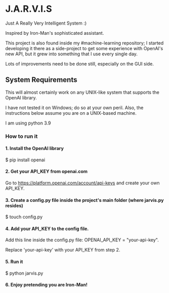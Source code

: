 # J.A.R.V.I.S

Just A Really Very Intelligent System :)

Inspired by Iron-Man's sophisticated assistant.

This project is also found inside my #machine-learning repository; I started developing it there as a side-project to get some experience with OpenAI's new API, but it grew into something that I use every single day.

Lots of improvements need to be done still, especially on the GUI side.

## System Requirements

This will almost certainly work on any UNIX-like system that supports the OpenAI library.

I have not tested it on Windows; do so at your own peril. Also, the instructions below assume you are on a UNIX-based machine.

I am using python 3.9


### How to run it

#### 1. Install the OpenAI library

$ pip install openai

#### 2. Get your API_KEY from openai.com

Go to https://platform.openai.com/account/api-keys and create your own API_KEY.

#### 3. Create a config.py file inside the project's main folder (where jarvis.py resides)

$ touch config.py

#### 4. Add your API_KEY to the config file.

Add this line inside the config.py file: OPENAI_API_KEY = "your-api-key".

Replace 'your-api-key' with your API_KEY from step 2.

#### 5. Run it

$ python jarvis.py

#### 6. Enjoy pretending you are Iron-Man!
